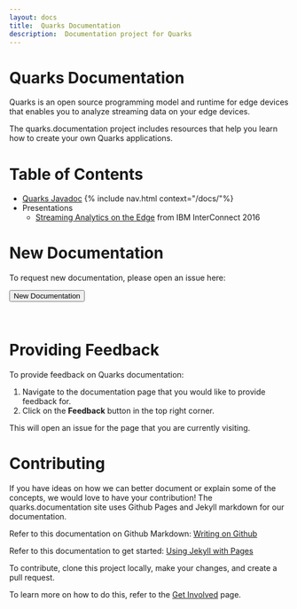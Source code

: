 ```yaml
---
layout: docs
title:  Quarks Documentation
description:  Documentation project for Quarks
---
```


# Quarks Documentation

Quarks is an open source programming model and runtime for edge devices that enables you to analyze streaming data on your edge devices.

The quarks.documentation project includes resources that help you learn how to create your own Quarks applications.

# Table of Contents
* [Quarks Javadoc](https://quarks-edge.github.io/quarks/docs/javadoc/index.html)
{% include nav.html context="/docs/"%}
* Presentations
  * [Streaming Analytics on the Edge](https://ibm.box.com/s/j50ktov45r28cyj6lkeu6habzmpwapdp) from IBM InterConnect 2016
 
# New Documentation

To request new documentation, please open an issue here:

   <form action="{{site.docsurl}}/issues/new" target="_blank">
  	  <input type="submit" value="New Documentation">
   </form>
<br>

# Providing Feedback

To provide feedback on Quarks documentation:

1.  Navigate to the documentation page that you would like to provide feedback for.
1.  Click on the **Feedback** button in the top right corner.

This will open an issue for the page that you are currently visiting.  

# Contributing

If you have ideas on how we can better document or explain some of the concepts, we would love to have your contribution!  The quarks.documentation site uses Github Pages and Jekyll markdown for our documentation.

Refer to this documentation on Github Markdown:  [Writing on Github](https://help.github.com/categories/writing-on-github)

Refer to this documentation to get started:  [Using Jekyll with Pages](https://help.github.com/articles/using-jekyll-with-pages/)  

To contribute, clone this project locally, make your changes, and create a pull request.

To learn more on how to do this, refer to the [Get Involved](/quarks.documentation/docs/quarks/getinvolved/) page.
